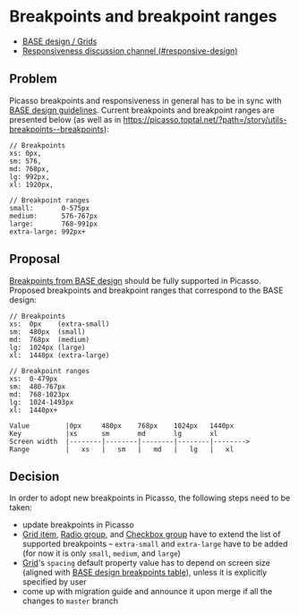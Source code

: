 # Breakpoints and breakpoint ranges

- [BASE design / Grids](https://www.figma.com/file/q2nvjiyO2CLqBv4DeJnU3i/Product-Library-Documentation?node-id=4533%3A28468&t=vx43Ao8lyKnJMz9U-1)
- [Responsiveness discussion channel (#responsive-design)](https://toptal-core.slack.com/archives/C052MRF4QJV)

## Problem

Picasso breakpoints and responsiveness in general has to be in sync with [BASE design guidelines](https://www.figma.com/file/q2nvjiyO2CLqBv4DeJnU3i/Product-Library-Documentation?node-id=4533%3A28468&t=RruM6iH4OeX5Csm7-1). Current breakpoints and breakpoint ranges are presented below (as well as in https://picasso.toptal.net/?path=/story/utils-breakpoints--breakpoints):

```
// Breakpoints
xs: 0px,
sm: 576,
md: 768px,
lg: 992px,
xl: 1920px,

// Breakpoint ranges
small:       0-575px
medium:      576-767px
large:       768-991px
extra-large: 992px+
```

## Proposal

[Breakpoints from BASE design](https://www.figma.com/file/q2nvjiyO2CLqBv4DeJnU3i/Product-Library-Documentation?node-id=4533%3A28468&t=RruM6iH4OeX5Csm7-1) should be fully supported in Picasso. Proposed breakpoints and breakpoint ranges that correspond to the BASE design:

```
// Breakpoints
xs:  0px    (extra-small)
sm:  480px  (small)
md:  768px  (medium)
lg:  1024px (large)
xl:  1440px (extra-large)

// Breakpoint ranges
xs:  0-479px
sm:  480-767px
md:  768-1023px
lg:  1024-1493px
xl:  1440px+

Value         |0px     480px    768px    1024px   1440px
Key           |xs      sm       md       lg       xl
Screen width  |--------|--------|--------|--------|-------->
Range         |   xs   |   sm   |   md   |   lg   |   xl
```

## Decision

In order to adopt new breakpoints in Picasso, the following steps need to be taken:

- update breakpoints in Picasso
- [Grid item](https://picasso.toptal.net/?path=/story/layout-grid--grid), [Radio group](https://picasso.toptal.net/?path=/story/forms-radio--radio), and [Checkbox group](https://picasso.toptal.net/?path=/story/forms-checkbox--checkbox) have to extend the list of supported breakpoints – `extra-small` and `extra-large` have to be added (for now it is only `small`, `medium`, and `large`)
- [Grid](https://picasso.toptal.net/?path=/story/layout-grid--grid)'s `spacing` default property value has to depend on screen size (aligned with [BASE design breakpoints table](https://www.figma.com/file/q2nvjiyO2CLqBv4DeJnU3i/Product-Library-Documentation?node-id=4533%3A28468&t=O6NGIGAxAbtfzWfm-1)), unless it is explicitly specified by user
- come up with migration guide and announce it upon merge if all the changes to `master` branch

